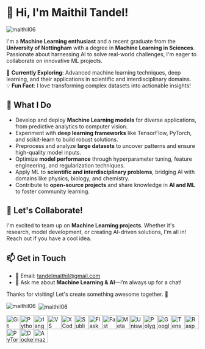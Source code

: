 # 👋 Hi, I'm Maithil Tandel!
<p align="left"> <img src="https://komarev.com/ghpvc/?username=maithil06&label=Profile%20views&color=0e75b6&style=flat" alt="maithil06" /> </p>

I'm a **Machine Learning enthusiast** and a recent graduate from the **University of Nottingham** with a degree in **Machine Learning in Sciences**. Passionate about harnessing AI to solve real-world challenges, I'm eager to collaborate on innovative ML projects.

🌱 **Currently Exploring**: Advanced machine learning techniques, deep learning, and their applications in scientific and interdisciplinary domains.  
💡 **Fun Fact**: I love transforming complex datasets into actionable insights!

## 🚀 What I Do
- Develop and deploy **Machine Learning models** for diverse applications, from predictive analytics to computer vision.
- Experiment with **deep learning frameworks** like TensorFlow, PyTorch, and scikit-learn to build robust solutions.
- Preprocess and analyze **large datasets** to uncover patterns and ensure high-quality model inputs.
- Optimize **model performance** through hyperparameter tuning, feature engineering, and regularization techniques.
- Apply ML to **scientific and interdisciplinary problems**, bridging AI with domains like physics, biology, and chemistry.
- Contribute to **open-source projects** and share knowledge in **AI and ML** to foster community learning.

## 🤝 Let's Collaborate!
I'm excited to team up on **Machine Learning projects**. Whether it's research, model development, or creating AI-driven solutions, I'm all in! Reach out if you have a cool idea.

## 📫 Get in Touch
- 📧 Email: [tandelmaithil@gmail.com](mailto:tandelmaithil@gmail.com)  
- 💬 Ask me about **Machine Learning & AI**—I’m always up for a chat!  

Thanks for visiting! Let's create something awesome together. 🚀

<p><img align="left" src="https://github-readme-stats.vercel.app/api/top-langs?username=maithil06&show_icons=true&locale=en&layout=compact" alt="maithil06" /></p>

<p>&nbsp;<img align="center" src="https://github-readme-stats.vercel.app/api?username=maithil06&show_icons=true&locale=en" alt="maithil06" /></p>


<p align="left">
<a href="https://git-scm.com/" target="_blank" rel="noreferrer"><img src="https://raw.githubusercontent.com/danielcranney/readme-generator/main/public/icons/skills/git-colored.svg" width="36" height="36" alt="Git" /></a><a href="https://www.python.org/" target="_blank" rel="noreferrer"><img src="https://raw.githubusercontent.com/danielcranney/readme-generator/main/public/icons/skills/python-colored.svg" width="36" height="36" alt="Python" /></a><a href="https://www.r-project.org/" target="_blank" rel="noreferrer"><img src="https://raw.githubusercontent.com/danielcranney/readme-generator/main/public/icons/skills/rlang-colored.svg" width="36" height="36" alt="rlang" /></a><a href="https://code.visualstudio.com/" target="_blank" rel="noreferrer"><img src="https://raw.githubusercontent.com/danielcranney/readme-generator/main/public/icons/skills/visualstudiocode.svg" width="36" height="36" alt="VS Code" /></a><a href="https://developer.apple.com/xcode/" target="_blank" rel="noreferrer"><img src="https://raw.githubusercontent.com/danielcranney/readme-generator/main/public/icons/skills/xcode.svg" width="36" height="36" alt="XCode" /></a><a href="https://www.sublimetext.com/index2" target="_blank" rel="noreferrer"><img src="https://raw.githubusercontent.com/danielcranney/readme-generator/main/public/icons/skills/sublimetext.svg" width="36" height="36" alt="Sublime Text" /></a><a href="https://flask.palletsprojects.com/en/2.0.x/" target="_blank" rel="noreferrer"><img src="https://raw.githubusercontent.com/danielcranney/readme-generator/main/public/icons/skills/flask-colored.svg" width="36" height="36" alt="Flask" /></a><a href="https://fastapi.tiangolo.com/" target="_blank" rel="noreferrer"><img src="https://raw.githubusercontent.com/danielcranney/readme-generator/main/public/icons/skills/fastapi-colored.svg" width="36" height="36" alt="Fast API" /></a><a href="https://metamask.io/" target="_blank" rel="noreferrer"><img src="https://raw.githubusercontent.com/danielcranney/readme-generator/main/public/icons/skills/metamask-colored.svg" width="36" height="36" alt="MetaMask" /></a><a href="https://uniswap.org/" target="_blank" rel="noreferrer"><img src="https://raw.githubusercontent.com/danielcranney/readme-generator/main/public/icons/skills/uniswap-colored.svg" width="36" height="36" alt="Uniswap" /></a><a href="https://polygon.technology/" target="_blank" rel="noreferrer"><img src="https://raw.githubusercontent.com/danielcranney/readme-generator/main/public/icons/skills/polygon-colored.svg" width="36" height="36" alt="Polygon" /></a><a href="https://cloud.google.com/" target="_blank" rel="noreferrer"><img src="https://raw.githubusercontent.com/danielcranney/readme-generator/main/public/icons/skills/googlecloud-colored.svg" width="36" height="36" alt="Google Cloud" /></a><a href="https://www.tensorflow.org/" target="_blank" rel="noreferrer"><img src="https://raw.githubusercontent.com/danielcranney/readme-generator/main/public/icons/skills/tensorflow-colored.svg" width="36" height="36" alt="TensorFlow" /></a><a href="https://www.raspberrypi.org/" target="_blank" rel="noreferrer"><img src="https://raw.githubusercontent.com/danielcranney/readme-generator/main/public/icons/skills/raspberrypi-colored.svg" width="36" height="36" alt="Raspberry Pi" /></a><a href="https://pytorch.org/" target="_blank" rel="noreferrer"><img src="https://raw.githubusercontent.com/danielcranney/readme-generator/main/public/icons/skills/pytorch-colored.svg" width="36" height="36" alt="PyTorch" /></a><a href="https://www.docker.com/" target="_blank" rel="noreferrer"><img src="https://raw.githubusercontent.com/danielcranney/readme-generator/main/public/icons/skills/docker-colored.svg" width="36" height="36" alt="Docker" /></a><a href="https://aws.amazon.com" target="_blank" rel="noreferrer"><img src="https://raw.githubusercontent.com/danielcranney/readme-generator/main/public/icons/skills/aws-colored.svg" width="36" height="36" alt="Amazon Web Services" /></a>
</p>

